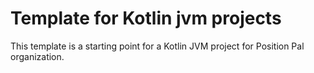# Template for Kotlin jvm projects

This template is a starting point for a Kotlin JVM project for Position Pal organization.
